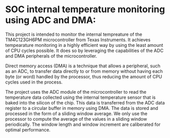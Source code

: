 # SOC internal temperature monitoring using ADC and DMA:

This project is intended to monitor the internal tempreature of the TM4C123GH6PM microcontroller from 
Texas Instruments. It achieves tempearature monitoring in a highly efficient way by using the least
amount of CPU cycles possible. It does so by leveraging the capabilities of the ADC and DMA peripherals of
the microcontroller. 

Direct memory access (DMA) is a technique that allows a peripheral, such as an ADC, to transfer data directly to 
or from memory without having each byte (or word) handled by the processor, thus reducing the amount of CPU cycles 
used in the process. 

The project uses the ADC module of the microcontroller to read the temperature data collected using the internal 
temperature sensor that is baked into the silicon of the chip. This data is transferred from the ADC data register 
to a circular buffer in memory using DMA. The data is stored and processed in the form of a sliding window average.
We only use the processor to compute the average of the values in a sliding window periodically. The window length 
and window increment are caliberated for optimal performance. 